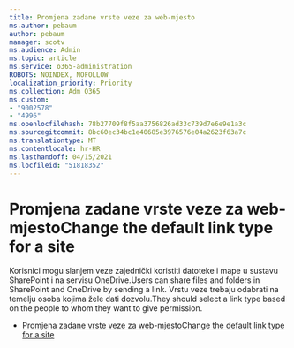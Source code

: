 ```yaml
---
title: Promjena zadane vrste veze za web-mjesto
ms.author: pebaum
author: pebaum
manager: scotv
ms.audience: Admin
ms.topic: article
ms.service: o365-administration
ROBOTS: NOINDEX, NOFOLLOW
localization_priority: Priority
ms.collection: Adm_O365
ms.custom:
- "9002578"
- "4996"
ms.openlocfilehash: 78b27709f8f5aa3756826ad33c739d7e6e9e1a3c
ms.sourcegitcommit: 8bc60ec34bc1e40685e3976576e04a2623f63a7c
ms.translationtype: MT
ms.contentlocale: hr-HR
ms.lasthandoff: 04/15/2021
ms.locfileid: "51818352"
---
```

# <a name="change-the-default-link-type-for-a-site"></a><span data-ttu-id="c4143-102">Promjena zadane vrste veze za web-mjesto</span><span class="sxs-lookup"><span data-stu-id="c4143-102">Change the default link type for a site</span></span>

<span data-ttu-id="c4143-103">Korisnici mogu slanjem veze zajednički koristiti datoteke i mape u sustavu SharePoint i na servisu OneDrive.</span><span class="sxs-lookup"><span data-stu-id="c4143-103">Users can share files and folders in SharePoint and OneDrive by sending a link.</span></span> <span data-ttu-id="c4143-104">Vrstu veze trebaju odabrati na temelju osoba kojima žele dati dozvolu.</span><span class="sxs-lookup"><span data-stu-id="c4143-104">They should select a link type based on the people to whom they want to give permission.</span></span>

- [<span data-ttu-id="c4143-105">Promjena zadane vrste veze za web-mjesto</span><span class="sxs-lookup"><span data-stu-id="c4143-105">Change the default link type for a site</span></span>](https://docs.microsoft.com/sharepoint/change-default-sharing-link)
